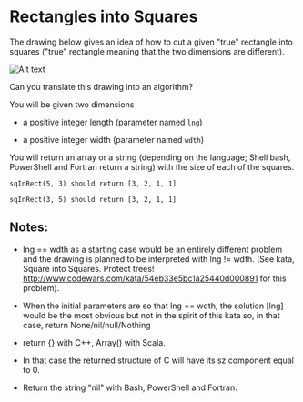 # Rectangles into Squares

The drawing below gives an idea of how to cut a given "true" rectangle into squares ("true" rectangle meaning that the two dimensions are different).

![Alt text](https://i.imgur.com/lk5vJ7sm.jpg)

Can you translate this drawing into an algorithm?

You will be given two dimensions

- a positive integer length (parameter named `lng`)

- a positive integer width (parameter named `wdth`)

You will return an array or a string (depending on the language; Shell bash, PowerShell and Fortran return a string) with the size of each of the squares.

`sqInRect(5, 3) should return [3, 2, 1, 1]`

`sqInRect(3, 5) should return [3, 2, 1, 1]`


## Notes:

- lng == wdth as a starting case would be an entirely different problem and the drawing is planned to be interpreted with lng != wdth. (See kata, Square into Squares. Protect trees! http://www.codewars.com/kata/54eb33e5bc1a25440d000891 for this problem).

- When the initial parameters are so that lng == wdth, the solution [lng] would be the most obvious but not in the spirit of this kata so, in that case, return None/nil/null/Nothing

- return {} with C++, Array() with Scala.

- In that case the returned structure of C will have its sz component equal to 0.

- Return the string "nil" with Bash, PowerShell and Fortran.
